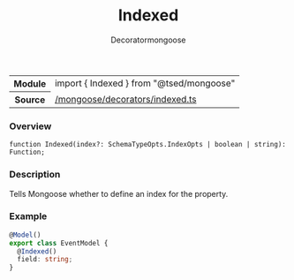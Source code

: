 
<header class="symbol-info-header"><h1 id="indexed">Indexed</h1><label class="symbol-info-type-label decorator">Decorator</label><label class="api-type-label mongoose" title="mongoose">mongoose</label></header>
<!-- summary -->
<section class="symbol-info"><table class="is-full-width"><tbody><tr><th>Module</th><td><div class="lang-typescript"><span class="token keyword">import</span> { Indexed }&nbsp;<span class="token keyword">from</span>&nbsp;<span class="token string">"@tsed/mongoose"</span></div></td></tr><tr><th>Source</th><td><a href="https://github.com/Romakita/ts-express-decorators/blob/v4.13.7/src//mongoose/decorators/indexed.ts#L0-L0">/mongoose/decorators/indexed.ts</a></td></tr></tbody></table></section>
<!-- overview -->


### Overview


<pre><code class="typescript-lang ">function <span class="token function">Indexed</span><span class="token punctuation">(</span>index?<span class="token punctuation">:</span> SchemaTypeOpts.IndexOpts | <span class="token keyword">boolean</span> | <span class="token keyword">string</span><span class="token punctuation">)</span><span class="token punctuation">:</span> Function<span class="token punctuation">;</span></code></pre>


<!-- Parameters -->

<!-- Description -->


### Description

Tells Mongoose whether to define an index for the property.
### Example

```typescript
@Model()
export class EventModel {
  @Indexed()
  field: string;
}
```

<!-- Members -->

